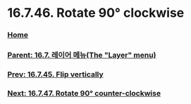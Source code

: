 # 16.7.46. Rotate 90° clockwise

### [Home](./00-home.md)
### [Parent: 16.7. 레이어 메뉴(The "Layer" menu)](./16-07-00-the-layer-menu.md)
### [Prev: 16.7.45. Flip vertically](./16-07-45-flip-vertically.md)
### [Next: 16.7.47. Rotate 90° counter-clockwise](./16-07-47-rotate-90-counter-clockwise.md)
